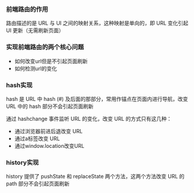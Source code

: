 ### 前端路由的作用
路由描述的是 URL 与 UI 之间的映射关系，这种映射是单向的，即 URL 变化引起 UI 更新（无需刷新页面）

### 实现前端路由的两个核心问题
* 如何改变url但是不引起页面刷新
* 如何检测url的变化

### hash实现
hash 是 URL 中 hash (#) 及后面的那部分，常用作锚点在页面内进行导航，改变 URL 中的 hash 部分不会引起页面刷新

通过 hashchange 事件监听 URL 的变化，改变 URL 的方式只有这几种：

* 通过浏览器前进后退改变 URL
* 通过a标签改变 URL
* 通过window.location改变URL

### history实现
history 提供了 pushState 和 replaceState 两个方法，这两个方法改变 URL 的 path 部分不会引起页面刷新



